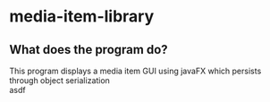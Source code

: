 # media-item-library

## What does the program do?
This program displays a media item GUI using javaFX which persists through object serialization\
asdf



